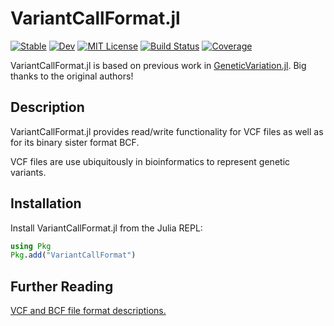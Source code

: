 # VariantCallFormat.jl


[![Stable](https://img.shields.io/badge/docs-stable-blue.svg)](https://rasmushenningsson.github.io/VariantCallFormat.jl/stable)
[![Dev](https://img.shields.io/badge/docs-dev-blue.svg)](https://rasmushenningsson.github.io/VariantCallFormat.jl/dev)
[![MIT License](https://img.shields.io/badge/license-MIT-green.svg)](https://github.com/rasmushenningsson/VariantCallFormat.jl/blob/main/LICENSE)
[![Build Status](https://github.com/rasmushenningsson/VariantCallFormat.jl/workflows/CI/badge.svg)](https://github.com/rasmushenningsson/VariantCallFormat.jl/actions)
[![Coverage](https://codecov.io/gh/rasmushenningsson/VariantCallFormat.jl/branch/main/graph/badge.svg)](https://codecov.io/gh/rasmushenningsson/VariantCallFormat.jl)


VariantCallFormat.jl is based on previous work in [GeneticVariation.jl](https://github.com/BioJulia/GeneticVariation.jl).
Big thanks to the original authors!

## Description

VariantCallFormat.jl provides read/write functionality for VCF files as well as
for its binary sister format BCF.

VCF files are use ubiquitously in bioinformatics to represent genetic variants.


## Installation

Install VariantCallFormat.jl from the Julia REPL:

```julia
using Pkg
Pkg.add("VariantCallFormat")
```

## Further Reading
[VCF and BCF file format descriptions.](https://samtools.github.io/hts-specs/)
